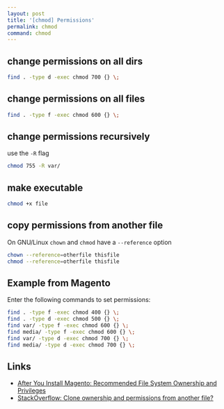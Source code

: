 ```yaml
---
layout: post
title: '[chmod] Permissions'
permalink: chmod
command: chmod
---
```


## change permissions on all dirs

```bash
find . -type d -exec chmod 700 {} \;
```

## change permissions on all files

```bash
find . -type f -exec chmod 600 {} \;
```

## change permissions recursively
use the `-R` flag

```bash
chmod 755 -R var/
```

## make executable

```bash
chmod +x file
```

## copy permissions from another file

On GNU/Linux `chown` and `chmod` have a `--reference` option

```bash
chown --reference=otherfile thisfile
chmod --reference=otherfile thisfile
```

## Example from Magento 

Enter the following commands to set permissions:

```bash
find . -type f -exec chmod 400 {} \;
find . -type d -exec chmod 500 {} \; 
find var/ -type f -exec chmod 600 {} \; 
find media/ -type f -exec chmod 600 {} \;
find var/ -type d -exec chmod 700 {} \; 
find media/ -type d -exec chmod 700 {} \;
```


Links
---
- [After You Install Magento: Recommended File System Ownership and Privileges](http://devdocs.magento.com/guides/m1x/install/installer-privileges_after.html)
- [StackOverflow: Clone ownership and permissions from another file?](http://unix.stackexchange.com/questions/20645/clone-ownership-and-permissions-from-another-file)